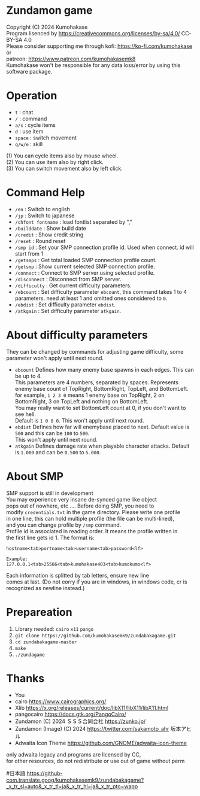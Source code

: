 # Zundamon game
Copyright (C) 2024 Kumohakase    
Program lisenced by https://creativecommons.org/licenses/by-sa/4.0/ CC-BY-SA 4.0      
Please consider supporting me through 
kofi: https://ko-fi.com/kumohakase or    
patreon: https://www.patreon.com/kumohakasemk8     
Kumohakase won't be responsible for any data loss/error by using this software package.      
   
# Operation
- `t`       : chat
- `/`       : command
- `a/s`     : cycle items
- `d`       : use item
- `space`   : switch movement
- `q/w/e`   : skill
   
(1) You can cycle items also by mouse wheel.   
(2) You can use item also by right click.   
(3) You can switch movement also by left click.   
   
# Command Help
- `/en`              : Switch to english
- `/jp`              : Switch to japanese
- `/chfont fontname` : load fontlist separated by ","
- `/builddate`       : Show build date
- `/credit`          : Show credit string
- `/reset`           : Round reset
- `/smp id`          : Set your SMP connection profile id. Used when connect. id will start from 1       
- `/getsmps`         : Get total loaded SMP connection profile count.   
- `/getsmp`          : Show current selected SMP connection profile.  
- `/connect`         : Connect to SMP server using selected profile.   
- `/disconnect`      : Disconnect from SMP server.  
- `/difficulty`      : Get current difficulty parameters.
- `/ebcount`         : Set difficulty parameter `ebcount`, this command takes 1 to 4 parameters. need at least 1 and omitted ones considered to `0`.
- `/ebdist`          : Set difficulty parameter `ebdist`.
- `/atkgain`         : Set difficulty parameter `atkgain`.
    
# About difficulty parameters
They can be changed by commands for adjusting game difficulty, some    
parameter won't apply until next round.   
 - `ebcount`
   Defines how many enemy base spawns in each edges. This can be up to 4.    
   This parameters are 4 numbers, separated by spaces. Represents enemy base count of TopRight, BottomRight, TopLeft, and BottomLeft.    
   for example, `1 2 3 0` means 1 enemy base on TopRight, 2 on BottomRight, 3 on TopLeft and nothing on BottomLeft.    
   You may really want to set BottomLeft count at 0, if you don't want to see hell.    
   Default is `1 0 0 0`. This won't apply until next round.    
 - `ebdist`
   Defines how far will enemybase placed to next. Default value is `500` and this can be `100` to `500`.    
   This won't apply until next round.     
 - `atkgain`
   Defines damage rate when playable character attacks. Default is `1.000` and can be `0.500` to `5.000`.

# About SMP   
SMP support is still in development      
You may experience very insane de-synced game like object   
pops out of nowhere, etc ....   Before doing SMP, you need to   
modify `credentials.txt` in the game directory. Please write one profile   
in one line, this can hold multiple profile (the file can be multi-lined),   
and you can change profile by `/smp` command.   
Profile id is associated in reading order. It means the profile written in    
the first line gets id 1. The format is:   
```
hostname<tab>portname<tab>username<tab>password<lf>

Example:
127.0.0.1<tab>25566<tab>kumohakase403<tab>kumokumo<lf>
```
Each information is splitted by tab letters, ensure new line    
comes at last. (Do not eorry if you are in windows, in windows code, cr
is recognized as newline instead.)   
   
# Prepareation
1. Library needed: `cairo` `x11` `pango`
2. `git clone https://github.com/kumohakasemk9/zundabakagame.git`
3. `cd zundabakagame-master`
4.	`make`
5. `./zundagame`
   
# Thanks
- You
- cairo https://www.cairographics.org/
- Xlib https://x.org/releases/current/doc/libX11/libX11/libX11.html
- pangocairo https://docs.gtk.org/PangoCairo/
- Zundamon (C) 2024 ＳＳＳ合同会社 https://zunko.jp/
- Zundamon (Image) (C) 2024 https://twitter.com/sakamoto_ahr 坂本アヒル
- Adwaita Icon Theme https://github.com/GNOME/adwaita-icon-theme

only adwaita legacy and programs are licensed by CC,   
for other resources, do not redistribute or use out of game without perm    

#日本語
https://github-com.translate.goog/kumohakasemk9/zundabakagame?_x_tr_sl=auto&_x_tr_tl=ja&_x_tr_hl=ja&_x_tr_pto=wapp
